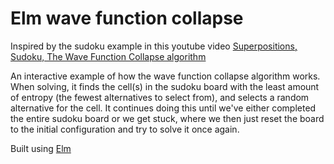 # Elm wave function collapse

Inspired by the sudoku example in this youtube video [Superpositions, Sudoku, The Wave Function Collapse algorithm](https://www.youtube.com/watch?v=2SuvO4Gi7uY)

An interactive example of how the wave function collapse algorithm works. When solving, it finds the cell(s) in the sudoku board with the least amount of entropy (the fewest alternatives to select from), and selects a random alternative for the cell. It continues doing this until we've either completed the entire sudoku board or we get stuck, where we then just reset the board to the initial configuration and try to solve it once again.

Built using [Elm](https://elm-lang.org/)
